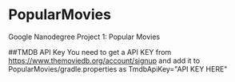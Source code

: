 # PopularMovies
Google Nanodegree Project 1: Popular Movies

##TMDB API Key
You need to get a API KEY from https://www.themoviedb.org/account/signup and add it to PopularMovies/gradle.properties as TmdbApiKey="API KEY HERE"
